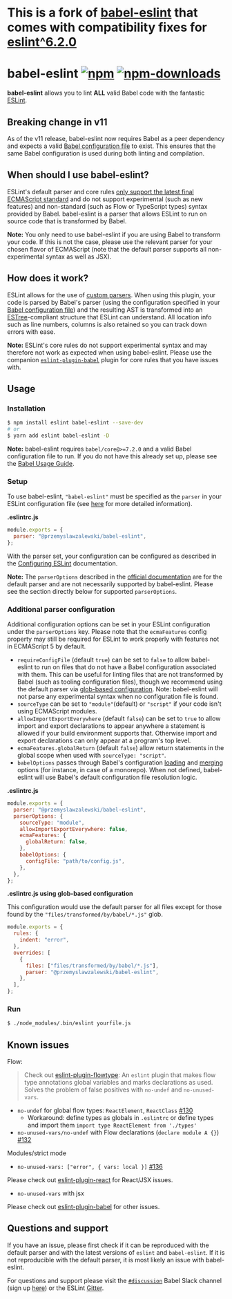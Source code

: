 # This is a fork of [babel-eslint](https://github.com/babel/babel-eslint) that comes with compatibility fixes for [eslint^6.2.0](https://github.com/eslint/eslint/releases/tag/v6.2.0)

# babel-eslint [![npm](https://img.shields.io/npm/v/@przemyslawzalewski/babel-eslint.svg)](https://www.npmjs.com/package/@przemyslawzalewski/babel-eslint) [![npm-downloads](https://img.shields.io/npm/dm/@przemyslawzalewski/babel-eslint.svg)](https://www.npmjs.com/package/@przemyslawzalewski/babel-eslint)

**babel-eslint** allows you to lint **ALL** valid Babel code with the fantastic
[ESLint](https://github.com/eslint/eslint).

## Breaking change in v11

As of the v11 release, babel-eslint now requires Babel as a peer dependency and expects a valid [Babel configuration file](https://babeljs.io/docs/en/configuration) to exist. This ensures that the same Babel configuration is used during both linting and compilation.

## When should I use babel-eslint?

ESLint's default parser and core rules [only support the latest final ECMAScript standard](https://github.com/eslint/eslint/blob/a675c89573836adaf108a932696b061946abf1e6/README.md#what-about-experimental-features) and do not support experimental (such as new features) and non-standard (such as Flow or TypeScript types) syntax provided by Babel. babel-eslint is a parser that allows ESLint to run on source code that is transformed by Babel.

**Note:** You only need to use babel-eslint if you are using Babel to transform your code. If this is not the case, please use the relevant parser for your chosen flavor of ECMAScript (note that the default parser supports all non-experimental syntax as well as JSX).

## How does it work?

ESLint allows for the use of [custom parsers](https://eslint.org/docs/developer-guide/working-with-custom-parsers). When using this plugin, your code is parsed by Babel's parser (using the configuration specified in your [Babel configuration file](https://babeljs.io/docs/en/configuration)) and the resulting AST is
transformed into an [ESTree](https://github.com/estree/estree)-compliant structure that ESLint can understand. All location info such as line numbers,
columns is also retained so you can track down errors with ease.

**Note:** ESLint's core rules do not support experimental syntax and may therefore not work as expected when using babel-eslint. Please use the companion [`eslint-plugin-babel`](https://github.com/babel/eslint-plugin-babel) plugin for core rules that you have issues with.

## Usage

### Installation

```sh
$ npm install eslint babel-eslint --save-dev
# or
$ yarn add eslint babel-eslint -D
```

**Note:** babel-eslint requires `babel/core@>=7.2.0` and a valid Babel configuration file to run. If you do not have this already set up, please see the [Babel Usage Guide](https://babeljs.io/docs/en/usage).

### Setup

To use babel-eslint, `"babel-eslint"` must be specified as the `parser` in your ESLint configuration file (see [here](https://eslint.org/docs/user-guide/configuring#specifying-parser) for more detailed information).

**.eslintrc.js**

```js
module.exports = {
  parser: "@przemyslawzalewski/babel-eslint",
};
```

With the parser set, your configuration can be configured as described in the [Configuring ESLint](https://eslint.org/docs/user-guide/configuring) documentation.

**Note:** The `parserOptions` described in the [official documentation](https://eslint.org/docs/user-guide/configuring#specifying-parser-options) are for the default parser and are not necessarily supported by babel-eslint. Please see the section directly below for supported `parserOptions`.

### Additional parser configuration

Additional configuration options can be set in your ESLint configuration under the `parserOptions` key. Please note that the `ecmaFeatures` config property may still be required for ESLint to work properly with features not in ECMAScript 5 by default.

- `requireConfigFile` (default `true`) can be set to `false` to allow babel-eslint to run on files that do not have a Babel configuration associated with them. This can be useful for linting files that are not transformed by Babel (such as tooling configuration files), though we recommend using the default parser via [glob-based configuration](https://eslint.org/docs/user-guide/configuring#configuration-based-on-glob-patterns). Note: babel-eslint will not parse any experimental syntax when no configuration file is found.
- `sourceType` can be set to `"module"`(default) or `"script"` if your code isn't using ECMAScript modules.
- `allowImportExportEverywhere` (default `false`) can be set to `true` to allow import and export declarations to appear anywhere a statement is allowed if your build environment supports that. Otherwise import and export declarations can only appear at a program's top level.
- `ecmaFeatures.globalReturn` (default `false`) allow return statements in the global scope when used with `sourceType: "script"`.
- `babelOptions` passes through Babel's configuration [loading](https://babeljs.io/docs/en/options#config-loading-options) and [merging](https://babeljs.io/docs/en/options#config-merging-options) options (for instance, in case of a monorepo). When not defined, babel-eslint will use Babel's default configuration file resolution logic.

**.eslintrc.js**

```js
module.exports = {
  parser: "@przemyslawzalewski/babel-eslint",
  parserOptions: {
    sourceType: "module",
    allowImportExportEverywhere: false,
    ecmaFeatures: {
      globalReturn: false,
    },
    babelOptions: {
      configFile: "path/to/config.js",
    },
  },
};
```

**.eslintrc.js using glob-based configuration**

This configuration would use the default parser for all files except for those found by the `"files/transformed/by/babel/*.js"` glob.

```js
module.exports = {
  rules: {
    indent: "error",
  },
  overrides: [
    {
      files: ["files/transformed/by/babel/*.js"],
      parser: "@przemyslawzalewski/babel-eslint",
    },
  ],
};
```

### Run

```sh
$ ./node_modules/.bin/eslint yourfile.js
```

## Known issues

Flow:

> Check out [eslint-plugin-flowtype](https://github.com/gajus/eslint-plugin-flowtype): An `eslint` plugin that makes flow type annotations global variables and marks declarations as used. Solves the problem of false positives with `no-undef` and `no-unused-vars`.

- `no-undef` for global flow types: `ReactElement`, `ReactClass` [#130](https://github.com/babel/babel-eslint/issues/130#issuecomment-111215076)
  - Workaround: define types as globals in `.eslintrc` or define types and import them `import type ReactElement from './types'`
- `no-unused-vars/no-undef` with Flow declarations (`declare module A {}`) [#132](https://github.com/babel/babel-eslint/issues/132#issuecomment-112815926)

Modules/strict mode

- `no-unused-vars: ["error", { vars: local }]` [#136](https://github.com/babel/babel-eslint/issues/136)

Please check out [eslint-plugin-react](https://github.com/yannickcr/eslint-plugin-react) for React/JSX issues.

- `no-unused-vars` with jsx

Please check out [eslint-plugin-babel](https://github.com/babel/eslint-plugin-babel) for other issues.

## Questions and support

If you have an issue, please first check if it can be reproduced with the default parser and with the latest versions of `eslint` and `babel-eslint`. If it is not reproducible with the default parser, it is most likely an issue with babel-eslint.

For questions and support please visit the [`#discussion`](https://babeljs.slack.com/messages/discussion/) Babel Slack channel (sign up [here](https://github.com/babel/notes/issues/38)) or the ESLint [Gitter](https://gitter.im/eslint/eslint).
